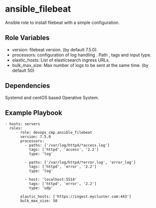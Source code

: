 ansible_filebeat
=========

Ansible role to install filebeat with a simple configuration.


Role Variables
--------------

- version: filebeat version. (by default 7.5.0).
- processors: configuration of log handling . Path , tags and input type.
- elastic_hosts: List of elasticsearch ingress URLs.
- bulk_max_size: Max number of logs to be sent at the same time. (by default 50)

Dependencies
------------

Systemd and centOS based Operative System.

Example Playbook
----------------

    - hosts: servers
      roles:
         - role: devops_cmp.ansible_filebeat
           version: 7.5.0
           processors:
             - paths: ['/var/log/httpd/*access.log']
               tags: ['httpd', 'access', '2.2']
               type: 'log'

             - paths: ['/var/log/httpd/*error.log', 'error_log']
               tags: ['httpd', 'error', '2.2']
               type: 'log'

             - host: 'localhost:5514'
               tags: ['httpd', 'error', '2.2']
               type: 'udp'

           elastic_hosts: ['https://ingest.mycluster.com:443']
           bulk_max_size: 50
